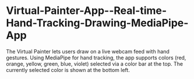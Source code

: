 # Virtual-Painter-App--Real-time-Hand-Tracking-Drawing-MediaPipe-App
The Virtual Painter lets users draw on a live webcam feed with hand gestures. Using MediaPipe for hand tracking, the app supports colors (red, orange, yellow, green, blue, violet) selected via a color bar at the top. The currently selected color is shown at the bottom left.
